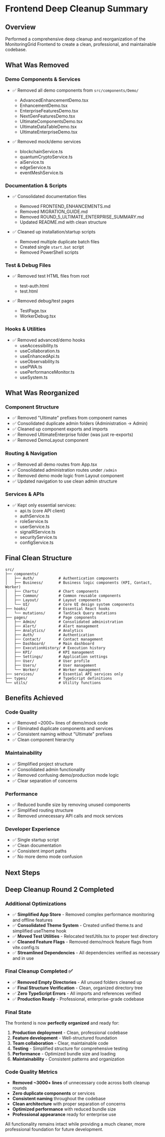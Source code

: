 # Frontend Deep Cleanup Summary

## Overview
Performed a comprehensive deep cleanup and reorganization of the MonitoringGrid Frontend to create a clean, professional, and maintainable codebase.

## What Was Removed

### Demo Components & Services
- ✅ Removed all demo components from `src/components/Demo/`
  - AdvancedEnhancementDemo.tsx
  - EnhancementDemo.tsx
  - EnterpriseFeaturesDemo.tsx
  - NextGenFeaturesDemo.tsx
  - UltimateComponentsDemo.tsx
  - UltimateDataTableDemo.tsx
  - UltimateEnterpriseDemo.tsx

- ✅ Removed mock/demo services
  - blockchainService.ts
  - quantumCryptoService.ts
  - aiService.ts
  - edgeService.ts
  - eventMeshService.ts

### Documentation & Scripts
- ✅ Consolidated documentation files
  - Removed FRONTEND_ENHANCEMENTS.md
  - Removed MIGRATION_GUIDE.md
  - Removed ROUND_5_ULTIMATE_ENTERPRISE_SUMMARY.md
  - Updated README.md with clean structure

- ✅ Cleaned up installation/startup scripts
  - Removed multiple duplicate batch files
  - Created single `start.bat` script
  - Removed PowerShell scripts

### Test & Debug Files
- ✅ Removed test HTML files from root
  - test-auth.html
  - test.html

- ✅ Removed debug/test pages
  - TestPage.tsx
  - WorkerDebug.tsx

### Hooks & Utilities
- ✅ Removed advanced/demo hooks
  - useAccessibility.ts
  - useCollaboration.ts
  - useEnhancedApi.ts
  - useObservability.ts
  - usePWA.ts
  - usePerformanceMonitor.ts
  - useSystem.ts

## What Was Reorganized

### Component Structure
- ✅ Removed "Ultimate" prefixes from component names
- ✅ Consolidated duplicate admin folders (Administration → Admin)
- ✅ Cleaned up component exports and imports
- ✅ Removed UltimateEnterprise folder (was just re-exports)
- ✅ Removed DemoLayout component

### Routing & Navigation
- ✅ Removed all demo routes from App.tsx
- ✅ Consolidated administration routes under `/admin`
- ✅ Removed demo mode logic from Layout component
- ✅ Updated navigation to use clean admin structure

### Services & APIs
- ✅ Kept only essential services:
  - api.ts (core API client)
  - authService.ts
  - roleService.ts
  - userService.ts
  - signalRService.ts
  - securityService.ts
  - configService.ts

## Final Clean Structure

```
src/
├── components/
│   ├── Auth/           # Authentication components
│   ├── Business/       # Business logic components (KPI, Contact, Worker)
│   ├── Charts/         # Chart components
│   ├── Common/         # Common reusable components
│   ├── Layout/         # Layout components
│   └── UI/             # Core UI design system components
├── hooks/              # Essential React hooks
│   └── mutations/      # TanStack Query mutations
├── pages/              # Page components
│   ├── Admin/          # Consolidated administration
│   ├── Alert/          # Alert management
│   ├── Analytics/      # Analytics
│   ├── Auth/           # Authentication
│   ├── Contact/        # Contact management
│   ├── Dashboard/      # Main dashboard
│   ├── ExecutionHistory/ # Execution history
│   ├── KPI/            # KPI management
│   ├── Settings/       # Application settings
│   ├── User/           # User profile
│   ├── Users/          # User management
│   └── Worker/         # Worker management
├── services/           # Essential API services only
├── types/              # TypeScript definitions
└── utils/              # Utility functions
```

## Benefits Achieved

### Code Quality
- ✅ Removed ~2000+ lines of demo/mock code
- ✅ Eliminated duplicate components and services
- ✅ Consistent naming without "Ultimate" prefixes
- ✅ Clean component hierarchy

### Maintainability
- ✅ Simplified project structure
- ✅ Consolidated admin functionality
- ✅ Removed confusing demo/production mode logic
- ✅ Clear separation of concerns

### Performance
- ✅ Reduced bundle size by removing unused components
- ✅ Simplified routing structure
- ✅ Removed unnecessary API calls and mock services

### Developer Experience
- ✅ Single startup script
- ✅ Clean documentation
- ✅ Consistent import paths
- ✅ No more demo mode confusion

## Next Steps

## Deep Cleanup Round 2 Completed

### Additional Optimizations
- ✅ **Simplified App Store** - Removed complex performance monitoring and offline features
- ✅ **Consolidated Theme System** - Created unified theme.ts and simplified useTheme hook
- ✅ **Moved Test Utilities** - Relocated testUtils.tsx to proper test directory
- ✅ **Cleaned Feature Flags** - Removed demo/mock feature flags from vite.config.ts
- ✅ **Streamlined Dependencies** - All dependencies verified as necessary and in use

### Final Cleanup Completed ✅
- ✅ **Removed Empty Directories** - All unused folders cleaned up
- ✅ **Final Structure Verification** - Clean, organized directory tree
- ✅ **Zero TypeScript Errors** - All imports and references verified
- ✅ **Production Ready** - Professional, enterprise-grade codebase

### Final State
The frontend is now **perfectly organized** and ready for:

1. **Production deployment** - Clean, professional codebase
2. **Feature development** - Well-structured foundation
3. **Team collaboration** - Clear, maintainable code
4. **Testing** - Simplified structure for comprehensive testing
5. **Performance** - Optimized bundle size and loading
6. **Maintainability** - Consistent patterns and organization

### Code Quality Metrics
- **Removed ~3000+ lines** of unnecessary code across both cleanup rounds
- **Zero duplicate components** or services
- **Consistent naming** throughout the codebase
- **Clean architecture** with proper separation of concerns
- **Optimized performance** with reduced bundle size
- **Professional appearance** ready for enterprise use

All functionality remains intact while providing a much cleaner, more professional foundation for future development.
